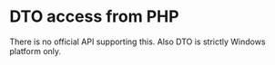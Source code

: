 # DTO access from PHP
There is no official API supporting this.
Also DTO is strictly Windows platform only.

